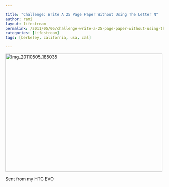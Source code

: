 ```yaml
---

title: "Challenge: Write A 25 Page Paper Without Using The Letter N"
author: rami
layout: lifestream 
permalink: /2011/05/06/challenge-write-a-25-page-paper-without-using-the-letter-n/
categories: [Lifestream]
tags: [berkeley, california, usa, cal]

---
```


<div class='p_embed p_image_embed'>
  <a href="http://139.59.20.41/wp-content/uploads/2011/12/img_20110505_185035-scaled-1000.jpg"><img alt="Img_20110505_185035" height="375" src="http://139.59.20.41/wp-content/uploads/2011/12/img_20110505_185035-scaled-1000.jpg?w=300" width="500" /></a>
</div></p> 

Sent from my HTC EVO
